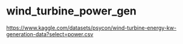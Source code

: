 # wind_turbine_power_gen
https://www.kaggle.com/datasets/psycon/wind-turbine-energy-kw-generation-data?select=power.csv
